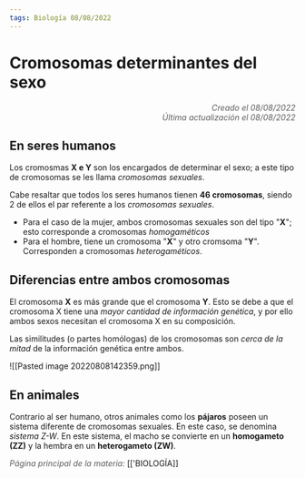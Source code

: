 ```yaml
---
tags: Biología 08/08/2022
---
```


# Cromosomas determinantes del sexo
<div style="text-align: right; opacity: 0.7; font-style: italic;">Creado el 08/08/2022</div>
<div style="text-align: right; opacity: 0.7; font-style: italic;">Última actualización el 08/08/2022</div>

## En seres humanos

Los cromosmas **X e Y** son los encargados de determinar el sexo; a este tipo de cromosomas se les llama *cromosomas sexuales*.

Cabe resaltar que todos los seres humanos tienen **46 cromosomas**, siendo 2 de ellos el par referente a los *cromosomas sexuales*.

- Para el caso de la mujer, ambos cromosomas sexuales son del tipo "**X**"; esto corresponde a cromosomas *homogaméticos*
- Para el hombre, tiene un cromosoma "**X**" y otro cromsoma "**Y**". Corresponden a cromosomas *heterogaméticos*.

## Diferencias entre ambos cromosomas

El cromosoma **X** es más grande que el cromosoma **Y**. Esto se debe a que el cromosoma X tiene una *mayor cantidad de información genética*, y por ello ambos sexos necesitan el cromosoma X en su composición.

Las similitudes (o partes homólogas) de los cromosomas son *cerca de la mitad* de la información genética entre ambos.

![[Pasted image 20220808142359.png]]

## En animales

Contrario al ser humano, otros animales como los **pájaros** poseen un sistema diferente de cromosomas sexuales. En este caso, se denomina *sistema Z-W*. En este sistema, el macho se convierte en un **homogameto (ZZ)** y la hembra en un **heterogameto (ZW)**.

<span style="opacity: 0.7; font-style: italic;">Página principal de la materia:</span> [['BIOLOGÍA]]